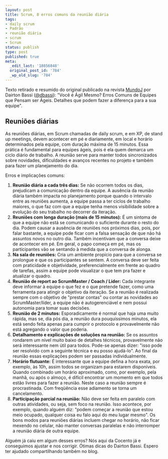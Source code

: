 ```yaml
---
layout: post
title: Scrum, 8 erros comuns da reunião diária
tags:
- daily scrum
- Padrão
- reunião diária
- scrum
- Scrum
status: publish
type: post
published: true
meta:
  _edit_last: '18856848'
  original_post_id: '784'
  _wp_old_slug: '784'
---
```

<p>Texto retirado e resumido do original publicado na revista <a href="http://www.mundoj.com.br/" target="_blank">MundoJ</a> por Dairton Bassi (<a title="Twitter de Dairton Bassi" href="http://twitter.com/dbassi" target="_blank">@dbassi</a>): "Você é Ágil Mesmo? Erros Comuns de Equipes que Pensam ser Ágeis. Detalhes que podem fazer a diferença para a sua equipe".</p>

## Reuniões diárias

<p>As reuniões diárias, em Scrum chamadas de daily scrum, e em XP, de stand up meetings, devem acontecer em pé e diariamente, em local e horário determinados pela equipe, com duração máxima de 15 minutos. Essa prática é fundamental para equipes ágeis, pois é ela quem demarca um ciclo diário de trabalho. A reunião serve para manter todos sincronizados sobre novidades, dificuldades e avanços recentes no projeto e também para fazer um planejamento do dia.</p>

<p>Erros e implicações comuns:</p>

<ol>
	<li><strong>Reunião diária a cada três dias:</strong> Se não ocorrem todos os dias, prejudicam a comunicação dentro da equipe. A ausência da reunião diária também impacta no planejamento porque quando o intervalo entre as reuniões aumenta, a equipe passa a ter ciclos de trabalho maiores, o que faz com que a equipe tenha menos visibilidade sobre a evolução do seu trabalho no decorrer da iteração.</li>
	<li><strong>Reuniões com longa duração (mais de 15 minutos):</strong> É um sintoma de que a equipe não está se comunicando o suficiente durante o resto do dia. Podem causar a ausência de reuniões nos próximos dias, pois, por falar bastante, a equipe pode ficar com a falsa sensação de que não há assuntos novos no outro dia. Também incentivam que a conversa deixe de acontecer em pé. Em geral, o papo começa em pé, mas os participantes vão se sentando à medida que a conversa de alonga.</li>
	<li><strong>Na sala de reuniões:</strong> Cria um ambiente propício para que a conversa se prolongue e que os participantes se sentem. A conversa deve ser feita com praticidade e objetividade, preferencialmente em frente ao quadro de tarefas, assim a equipe pode visualizar o que tem pra fazer e atualizar o quadro.</li>
	<li><strong>Reunião de report ao ScrumMaster / Coach / Líder:</strong> Cada integrante deve informar à equipe o que fez e o que pretende fazer, como uma ferramenta para atingir o objetivo da iteração. Se a reunião é realizada sempre com o objetivo de "prestar contas" ou contar as novidades ao ScrumMaster/líder, a equipe não é autogerenciável e nem possui autonomia para tomar suas decisões.</li>
	<li><strong>Reunião de 2 minutos:</strong> Esporadicamente é normal que haja uma muito rápida, mas se, dia pós dia, a reunião dura pouquíssimos minutos, ela está sendo feita apenas para cumprir o protocolo e provavelmente não está agregando o valor que poderia.</li>
	<li><strong>Detalhamento e explicações de soluções na reunião:</strong> Se os assuntos rondarem um nível muito baixo de detalhes técnicos, provavelmente não será interessante nem útil para todos. Pode-se apenas dizer: "isso pode ser resolvido com a seguinte técnica e eu posso ajudá-lo". Ao final da reunião essas explicações podem ser passadas individualmente.</li>
	<li><strong>Horário flutuante:</strong> É interessante que a equipe defina a hora exata, por exemplo, às 10h, assim todos se organizam para estarem disponíveis. Quando combinado um horário aproximado, como, por exemplo, pela manhã, ou após o almoço, é difícil encontrar um momento em que todos estão livres para fazer a reunião. Neste caso a reunião sempre é procrastinada. Com freqüência esse adiamento se torna um cancelamento.</li>
	<li><strong>Participação parcial na reunião:</strong> Não deve ser feita em paralelo com outras atividades, ou seja, sem foco na reunião. Isso acontece, por exemplo, quando alguém diz: "podem começar a reunião que estou meio ocupado, qualquer coisa eu falo aqui do meu lugar mesmo". Os bons modos para reuniões diárias incluem chegar no horário, não ficar mexendo no celular, não manter conversas paralelas e não interromper a reunião diária de outra equipe.</li>
</ol>
Alguém já caiu em algum desses erros? Nós aqui da Cocento já e conseguimos ajustar e nos corrigir.
Ótimas dicas do Dairton Bassi. Espero ter ajudado compartilhando também no blog.
